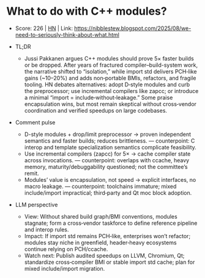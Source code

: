 # What to do with C++ modules?

- Score: 226 | [HN](https://news.ycombinator.com/item?id=45086210) | Link: https://nibblestew.blogspot.com/2025/08/we-need-to-seriously-think-about-what.html

- TL;DR
  - Jussi Pakkanen argues C++ modules should prove 5× faster builds or be dropped. After years of fractured compiler–build-system work, the narrative shifted to “isolation,” while import std delivers PCH‑like gains (~10–20%) and adds non‑portable BMIs, refactors, and fragile tooling. HN debates alternatives: adopt D‑style modules and curb the preprocessor; use incremental compilers like zapcc; or introduce a minimal “import = include‑without‑leakage.” Some praise encapsulation wins, but most remain skeptical without cross‑vendor coordination and verified speedups on large codebases.

- Comment pulse
  - D-style modules + drop/limit preprocessor → proven independent semantics and faster builds; reduces brittleness. — counterpoint: C interop and template specialization semantics complicate feasibility.
  - Use incremental compilers (zapcc) for 5× → cache compiler state across invocations. — counterpoint: overlaps with ccache, heavy memory, maturity/debuggability questioned; not the committee’s remit.
  - Modules’ value is encapsulation, not speed → explicit interfaces, no macro leakage. — counterpoint: toolchains immature; mixed include/import impractical; third‑party and Qt moc block adoption.

- LLM perspective
  - View: Without shared build graph/BMI conventions, modules stagnate; form a cross‑vendor taskforce to define reference pipeline and interop rules.
  - Impact: If import std remains PCH‑like, enterprises won’t refactor; modules stay niche in greenfield, header‑heavy ecosystems continue relying on PCH/ccache.
  - Watch next: Publish audited speedups on LLVM, Chromium, Qt; standardize cross‑compiler BMI or stable import std cache; plan for mixed include/import migration.
